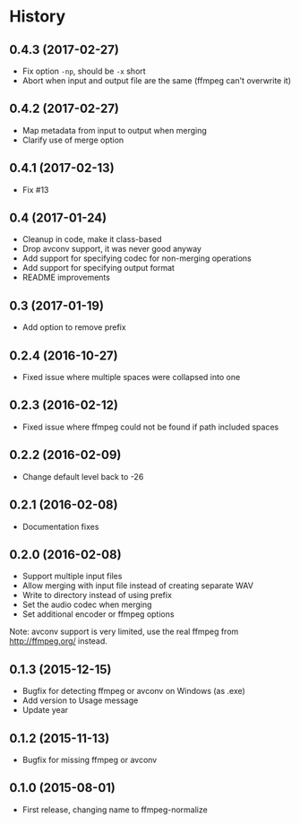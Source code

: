 # History

0.4.3 (2017-02-27)
------------------

-   Fix option `-np`, should be `-x` short
-   Abort when input and output file are the same (ffmpeg can't
    overwrite it)

0.4.2 (2017-02-27)
------------------

-   Map metadata from input to output when merging
-   Clarify use of merge option

0.4.1 (2017-02-13)
------------------

-   Fix #13

0.4 (2017-01-24)
----------------

-   Cleanup in code, make it class-based
-   Drop avconv support, it was never good anyway
-   Add support for specifying codec for non-merging operations
-   Add support for specifying output format
-   README improvements

0.3 (2017-01-19)
----------------

-   Add option to remove prefix

0.2.4 (2016-10-27)
------------------

-   Fixed issue where multiple spaces were collapsed into one

0.2.3 (2016-02-12)
------------------

-   Fixed issue where ffmpeg could not be found if path included spaces

0.2.2 (2016-02-09)
------------------

-   Change default level back to -26

0.2.1 (2016-02-08)
------------------

-   Documentation fixes

0.2.0 (2016-02-08)
------------------

-   Support multiple input files
-   Allow merging with input file instead of creating separate WAV
-   Write to directory instead of using prefix
-   Set the audio codec when merging
-   Set additional encoder or ffmpeg options

Note: avconv support is very limited, use the real ffmpeg from
<http://ffmpeg.org/> instead.

0.1.3 (2015-12-15)
------------------

-   Bugfix for detecting ffmpeg or avconv on Windows (as .exe)
-   Add version to Usage message
-   Update year

0.1.2 (2015-11-13)
------------------

-   Bugfix for missing ffmpeg or avconv

0.1.0 (2015-08-01)
------------------

-   First release, changing name to ffmpeg-normalize

